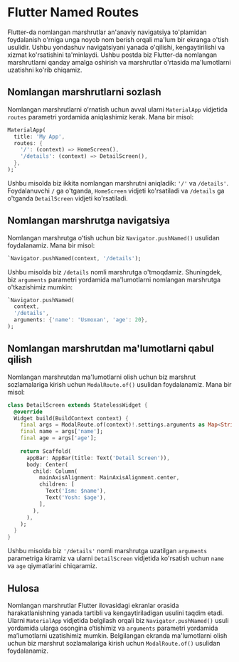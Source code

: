 # Flutter Named Routes

Flutter-da nomlangan marshrutlar an'anaviy navigatsiya to'plamidan foydalanish o'rniga unga noyob nom berish orqali ma'lum bir ekranga o'tish usulidir. Ushbu yondashuv navigatsiyani yanada o'qilishi, kengaytirilishi va xizmat ko'rsatishini ta'minlaydi. Ushbu postda biz Flutter-da nomlangan marshrutlarni qanday amalga oshirish va marshrutlar o'rtasida ma'lumotlarni uzatishni ko'rib chiqamiz.

## Nomlangan marshrutlarni sozlash


Nomlangan marshrutlarni oʻrnatish uchun avval ularni `MaterialApp` vidjetida `routes` parametri yordamida aniqlashimiz kerak. Mana bir misol:

```dart
MaterialApp(
  title: 'My App',
  routes: {
    '/': (context) => HomeScreen(),
    '/details': (context) => DetailScreen(),
  },
);`
``` 

Ushbu misolda biz ikkita nomlangan marshrutni aniqladik: `'/'` va `/details'`. Foydalanuvchi `/` ga o'tganda, `HomeScreen` vidjeti ko'rsatiladi va `/details` ga o'tganda `DetailScreen` vidjeti ko'rsatiladi.

## Nomlangan marshrutga navigatsiya

Nomlangan marshrutga oʻtish uchun biz `Navigator.pushNamed()` usulidan foydalanamiz. Mana bir misol:

```dart
`Navigator.pushNamed(context, '/details');
``` 

Ushbu misolda biz `/details` nomli marshrutga o'tmoqdamiz. Shuningdek, biz `arguments` parametri yordamida ma'lumotlarni nomlangan marshrutga o'tkazishimiz mumkin:
```dart
`Navigator.pushNamed(
  context, 
  '/details', 
  arguments: {'name': 'Usmoxan', 'age': 20},
);
```

## Nomlangan marshrutdan ma'lumotlarni qabul qilish



Nomlangan marshrutdan ma'lumotlarni olish uchun biz marshrut sozlamalariga kirish uchun `ModalRoute.of()` usulidan foydalanamiz. Mana bir misol:

```dart
class DetailScreen extends StatelessWidget {
  @override
  Widget build(BuildContext context) {
    final args = ModalRoute.of(context)!.settings.arguments as Map<String, dynamic>;
    final name = args['name'];
    final age = args['age'];
    
    return Scaffold(
      appBar: AppBar(title: Text('Detail Screen')),
      body: Center(
        child: Column(
          mainAxisAlignment: MainAxisAlignment.center,
          children: [
            Text('Ism: $name'),
            Text('Yosh: $age'),
          ],
        ),
      ),
    );
  }
}
```



Ushbu misolda biz `'/details'` nomli marshrutga uzatilgan `arguments` parametriga kiramiz va ularni `DetailScreen` vidjetida ko'rsatish uchun `name` va `age` qiymatlarini chiqaramiz.

## Hulosa

Nomlangan marshrutlar Flutter ilovasidagi ekranlar orasida harakatlanishning yanada tartibli va kengaytiriladigan usulini taqdim etadi. Ularni `MaterialApp` vidjetida belgilash orqali biz `Navigator.pushNamed()` usuli yordamida ularga osongina o‘tishimiz va `arguments` parametri yordamida ma’lumotlarni uzatishimiz mumkin. Belgilangan ekranda ma'lumotlarni olish uchun biz marshrut sozlamalariga kirish uchun `ModalRoute.of()` usulidan foydalanamiz.
